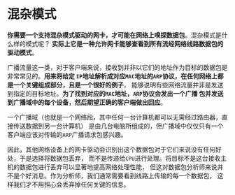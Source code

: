 混杂模式
=============================================================
**你需要一个支持混杂模式驱动的网卡，才可能在网络上嗅探数据包**。混杂模式是什么样的模式呢？
**实际上它是一种允许网卡能够查看到所有流经网络线路数据包的驱动模式**。

广播流量这一类，对于客户端来说，接收到并非以它们的地址作为目标的数据包是非常常见的。**用来将给定
`IP`地址解析成对应`MAC`地址的`ARP`协议，在任何网络上都是一个关键组成部分，且是一个很好的例子**，
能够说明有些网络流量并非是发送到指定的目标地址。**为了找到对应的`MAC`地址，`ARP`协议会发出一个广播
包并发送到广播域中的每个设备，然后期望正确的客户端做出回应**。

一个广播域（也就是一个网络段，其中任何一台计算机都可以无需经过路由器，直接传送数据到另一台计算机）
是由几台电脑所组成的，但广播域中仅仅只有一个客户端应该对传输的`ARP`广播请求包感兴趣。

因此，其他网络设备上的网卡驱动会识别出这个数据包对于它们来说没有任何好处，于是选择将数据包丢弃，
而不是传递给`CPU`进行处理。将目标不是这台接收主机的数据包进行丢弃可以显著地提高网络处理性能，
但这对数据包分析师来说并不是个好消息。作为分析师，我们通常需要看到线路上传输的每一个数据包，
这样我们才不用担心会丢弃掉任何关键的信息。





